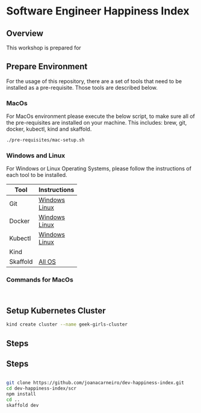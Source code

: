 # Software Engineer Happiness Index

## Overview 

This workshop is prepared for 

## Prepare Environment

For the usage of this repository, there are a set of tools that need to be installed as a pre-requisite.
Those tools are described below.

### MacOs

For MacOs environment please execute the below script, to make sure all of the pre-requisites are installed on your machine. This includes: brew, git, docker, kubectl, kind and skaffold.

```bash
./pre-requisites/mac-setup.sh
```


### Windows and Linux

For Windows or Linux Operating Systems, please follow the instructions of each tool to be installed.

| Tool     | Instructions                             |
| -------- | ---------------------------------------- |
| Git      | [Windows](https://git-scm.com/downloads/win) </br> [Linux](https://git-scm.com/downloads/linux) |
| Docker   | [Windows](https://docs.docker.com/desktop/setup/install/windows-install/) </br> [Linux](https://docs.docker.com/desktop/setup/install/linux/) |
| Kubectl  | [Windows](https://kubernetes.io/docs/tasks/tools/install-kubectl-windows/) </br> [Linux](https://kubernetes.io/docs/tasks/tools/install-kubectl-linux/)
| Kind     |             | 
| Skaffold | [All OS](https://skaffold.dev/docs/install/#standalone-binary) | 

### Commands for MacOs

```bash



```


## Setup Kubernetes Cluster

```bash
kind create cluster --name geek-girls-cluster
```

## Steps


## Steps


```bash

git clone https://github.com/joanacarneiro/dev-happiness-index.git
cd dev-happiness-index/scr
npm install
cd ..
skaffold dev

```
